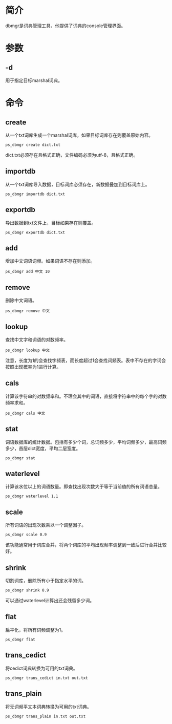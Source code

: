 # 简介 #
dbmgr是词典管理工具，他提供了词典的console管理界面。

# 参数 #
## -d ##
用于指定目标marshal词典。

# 命令 #
## create ##
从一个txt词库生成一个marshal词库，如果目标词库存在则覆盖原始内容。
```
ps_dbmgr create dict.txt
```
dict.txt必须存在且格式正确，文件编码必须为utf-8，且格式正确。

## importdb ##
从一个txt词库导入数据，目标词库必须存在，新数据叠加到目标词库上。
```
ps_dbmgr importdb dict.txt
```

## exportdb ##
导出数据到txt文件上，目标如果存在则覆盖。
```
ps_dbmgr exportdb dict.txt
```

## add ##
增加中文词语词频。如果词语不存在则添加。
```
ps_dbmgr add 中文 10
```

## remove ##
删除中文词语。
```
ps_dbmgr remove 中文
```

## lookup ##
查找中文字和词语的对数频率。
```
ps_dbmgr lookup 中文
```
注意，长度为1的会查找字频表，而长度超过1会查找词频表。表中不存在的字词会按照出现概率为1进行计算。

## cals ##
计算该字符串的对数频率和。不理会其中的词语，直接将字符串中的每个字的对数频率求和。
```
ps_dbmgr cals 中文
```

## stat ##
词语数据库的统计数据。包括有多少个词，总词频多少，平均词频多少，最高词频多少，首层dict宽度，平均二层宽度。
```
ps_dbmgr stat
```

## waterlevel ##
计算该水位以上的词语数量。即查找出现次数大于等于当前值的所有词语总量。
```
ps_dbmgr waterlevel 1.1
```

## scale ##
所有词语的出现次数乘以一个调整因子。
```
ps_dbmgr scale 0.9
```
该功能通常用于词库合并，将两个词库的平均出现频率调整到一致后进行合并比较好。

## shrink ##
切割词库，删除所有小于指定水平的词。
```
ps_dbmgr shrink 0.9
```
可以通过waterlevel计算出还会残留多少词。

## flat ##
扁平化，将所有词频调整为1。
```
ps_dbmgr flat
```

## trans\_cedict ##
将cedict词典转换为可用的txt词典。
```
ps_dbmgr trans_cedict in.txt out.txt
```

## trans\_plain ##
将无词频平文本词典转换为可用的txt词典。
```
ps_dbmgr trans_plain in.txt out.txt
```